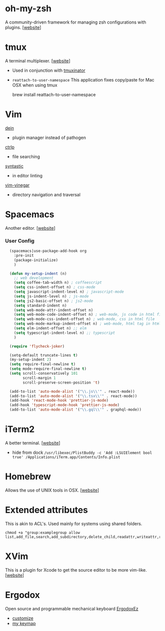 # oh-my-zsh
A community-driven framework for managing zsh configurations with plugins. [[website](https://github.com/robbyrussell/oh-my-zsh/)]

# tmux
A terminal multiplexer. [[website](http://tmux.sourceforge.net/)]
- Used in conjunction with [tmuxinator](https://github.com/tmuxinator/tmuxinator)
- `reattach-to-user-namespace` This application fixes copy/paste for Mac OSX when using tmux

    brew install reattach-to-user-namespace

# Vim
[dein](https://github.com/Shougo/dein.vim)
- plugin manager instead of pathogen

[ctrlp](https://github.com/ctrlpvim/ctrlp.vim)
- file searching

[syntastic](https://github.com/scrooloose/syntastic)
- in editor linting

[vim-vinegar](https://github.com/tpope/vim-vinegar)
- directory navigation and traversal

# Spacemacs
Another editor. [[website](http://spacemacs.org/)]

### User Config
```lisp
  (spacemacs|use-package-add-hook org
    :pre-init
    (package-initialize)
    )

  (defun my-setup-indent (n)
    ;; web development
    (setq coffee-tab-width n) ; coffeescript
    (setq css-indent-offset n) ; css-mode
    (setq javascript-indent-level n) ; javascript-mode
    (setq js-indent-level n) ; js-mode
    (setq js2-basic-offset n) ; js2-mode
    (setq standard-indent n)
    (setq web-mode-attr-indent-offset n)
    (setq web-mode-code-indent-offset n) ; web-mode, js code in html file
    (setq web-mode-css-indent-offset n) ; web-mode, css in html file
    (setq web-mode-markup-indent-offset n) ; web-mode, html tag in html file
    (setq elm-indent-offset n) ;; elm
    (setq typescript-indent-level n) ;; typescript
    )

  (require 'flycheck-joker)

  (setq-default truncate-lines t)
  (my-setup-indent 2)
  (setq require-final-newline t)
  (setq mode-require-final-newline t)
  (setq scroll-conservatively 101
        scroll-margin 1
        scroll-preserve-screen-position 't)

  (add-to-list 'auto-mode-alist '("\\.js\\'" . react-mode))
  (add-to-list 'auto-mode-alist '("\\.tsx\\'" . react-mode))
  (add-hook 'react-mode-hook 'prettier-js-mode)
  (add-hook 'typescript-mode-hook 'prettier-js-mode)
  (add-to-list 'auto-mode-alist '("\\.gql\\'" . graphql-mode))
```

# iTerm2
A better terminal. [[website](https://www.iterm2.com/)]

- hide from dock `/usr/libexec/PlistBuddy -c 'Add :LSUIElement bool true' /Applications/iTerm.app/Contents/Info.plist`

# Homebrew
Allows the use of UNIX tools in OSX. [[website](http://mxcl.github.com/homebrew/)]

# Extended attributes
This is akin to ACL's. Used mainly for systems using shared folders.

    chmod +a "group:examplegroup allow list,add_file,search,add_subdirectory,delete_child,readattr,writeattr,readextattr,writeextattr,readsecurity,file_inherit,directory_inherit"

# XVim
This is a plugin for Xcode to get the source editor to be more vim-like. [[website](https://github.com/JugglerShu/XVim)]

# Ergodox
Open source and programmable mechanical keyboard [ErgodoxEz](https://ergodox-ez.com/)
- [customize](https://github.com/jackhumbert/qmk_firmware)
- [my keymap](https://github.com/jackhumbert/qmk_firmware/tree/master/keyboard/ergodox_ez/keymaps/plums)

